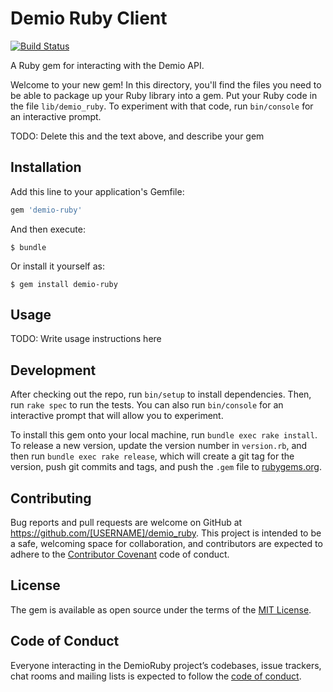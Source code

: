 # Demio Ruby Client

[![Build Status](https://travis-ci.org/samudary/demio-ruby.svg?branch=master)](https://travis-ci.org/samudary/demio-ruby)

A Ruby gem for interacting with the Demio API.

Welcome to your new gem! In this directory, you'll find the files you need to be able to package up your Ruby library into a gem. Put your Ruby code in the file `lib/demio_ruby`. To experiment with that code, run `bin/console` for an interactive prompt.

TODO: Delete this and the text above, and describe your gem

## Installation

Add this line to your application's Gemfile:

```ruby
gem 'demio-ruby'
```

And then execute:

    $ bundle

Or install it yourself as:

    $ gem install demio-ruby

## Usage

TODO: Write usage instructions here

## Development

After checking out the repo, run `bin/setup` to install dependencies. Then, run `rake spec` to run the tests. You can also run `bin/console` for an interactive prompt that will allow you to experiment.

To install this gem onto your local machine, run `bundle exec rake install`. To release a new version, update the version number in `version.rb`, and then run `bundle exec rake release`, which will create a git tag for the version, push git commits and tags, and push the `.gem` file to [rubygems.org](https://rubygems.org).

## Contributing

Bug reports and pull requests are welcome on GitHub at https://github.com/[USERNAME]/demio_ruby. This project is intended to be a safe, welcoming space for collaboration, and contributors are expected to adhere to the [Contributor Covenant](http://contributor-covenant.org) code of conduct.

## License

The gem is available as open source under the terms of the [MIT License](https://opensource.org/licenses/MIT).

## Code of Conduct

Everyone interacting in the DemioRuby project’s codebases, issue trackers, chat rooms and mailing lists is expected to follow the [code of conduct](https://github.com/[USERNAME]/demio_ruby/blob/master/CODE_OF_CONDUCT.md).
